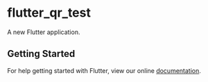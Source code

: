 # flutter_qr_test

A new Flutter application.

## Getting Started

For help getting started with Flutter, view our online
[documentation](https://flutter.io/).
